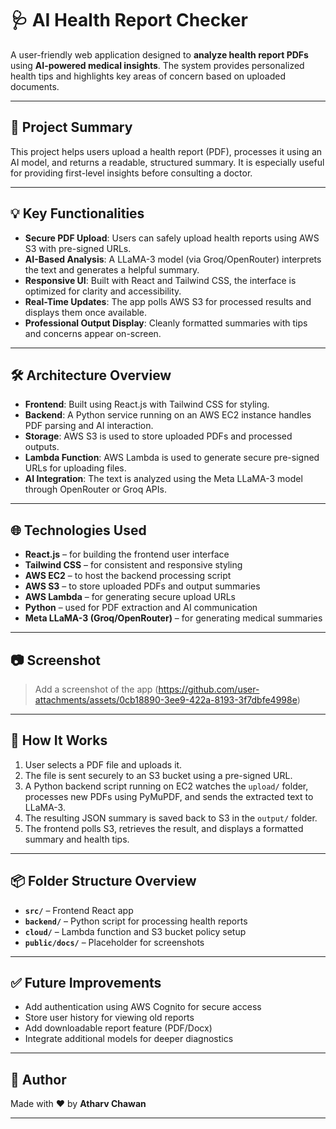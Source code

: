 # 🩺 AI Health Report Checker

A user-friendly web application designed to **analyze health report PDFs** using **AI-powered medical insights**. The system provides personalized health tips and highlights key areas of concern based on uploaded documents.

---

## 📌 Project Summary

This project helps users upload a health report (PDF), processes it using an AI model, and returns a readable, structured summary. It is especially useful for providing first-level insights before consulting a doctor.

---

## 💡 Key Functionalities

- **Secure PDF Upload**: Users can safely upload health reports using AWS S3 with pre-signed URLs.
- **AI-Based Analysis**: A LLaMA-3 model (via Groq/OpenRouter) interprets the text and generates a helpful summary.
- **Responsive UI**: Built with React and Tailwind CSS, the interface is optimized for clarity and accessibility.
- **Real-Time Updates**: The app polls AWS S3 for processed results and displays them once available.
- **Professional Output Display**: Cleanly formatted summaries with tips and concerns appear on-screen.

---

## 🛠️ Architecture Overview

- **Frontend**: Built using React.js with Tailwind CSS for styling.
- **Backend**: A Python service running on an AWS EC2 instance handles PDF parsing and AI interaction.
- **Storage**: AWS S3 is used to store uploaded PDFs and processed outputs.
- **Lambda Function**: AWS Lambda is used to generate secure pre-signed URLs for uploading files.
- **AI Integration**: The text is analyzed using the Meta LLaMA-3 model through OpenRouter or Groq APIs.

---

## 🌐 Technologies Used

- **React.js** – for building the frontend user interface
- **Tailwind CSS** – for consistent and responsive styling
- **AWS EC2** – to host the backend processing script
- **AWS S3** – to store uploaded PDFs and output summaries
- **AWS Lambda** – for generating secure upload URLs
- **Python** – used for PDF extraction and AI communication
- **Meta LLaMA-3 (Groq/OpenRouter)** – for generating medical summaries

---

## 📷 Screenshot

> Add a screenshot of the app (https://github.com/user-attachments/assets/0cb18890-3ee9-422a-8193-3f7dbfe4998e)

---

## 🚀 How It Works

1. User selects a PDF file and uploads it.
2. The file is sent securely to an S3 bucket using a pre-signed URL.
3. A Python backend script running on EC2 watches the `upload/` folder, processes new PDFs using PyMuPDF, and sends the extracted text to LLaMA-3.
4. The resulting JSON summary is saved back to S3 in the `output/` folder.
5. The frontend polls S3, retrieves the result, and displays a formatted summary and health tips.

---

## 📦 Folder Structure Overview

- **`src/`** – Frontend React app
- **`backend/`** – Python script for processing health reports
- **`cloud/`** – Lambda function and S3 bucket policy setup
- **`public/docs/`** – Placeholder for screenshots

---

## ✅ Future Improvements

- Add authentication using AWS Cognito for secure access
- Store user history for viewing old reports
- Add downloadable report feature (PDF/Docx)
- Integrate additional models for deeper diagnostics

---

## 👤 Author

Made with ❤️ by **Atharv Chawan**

---
